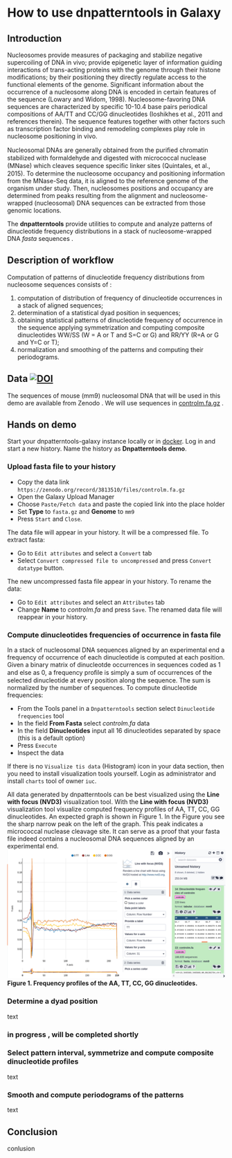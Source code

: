 
# How to use dnpatterntools in Galaxy
## Introduction
 Nucleosomes provide measures of packaging and stabilize negative supercoiling of DNA in vivo; provide epigenetic layer of information guiding interactions of trans-acting proteins with the genome through their histone modifications; by their positioning they directly regulate access to the functional elements of the genome. Significant information about the occurrence of a nucleosome along DNA is encoded in certain features of the sequence (Lowary and Widom, 1998). Nucleosome-favoring DNA sequences are characterized by specific 10-10.4 base pairs periodical compositions of AA/TT and CC/GG dinucleotides (Ioshikhes et al., 2011 and references therein). The sequence features  together with other factors such as transcription factor binding and remodeling complexes play role in nucleosome positioning in vivo. 

 Nucleosomal DNAs are generally obtained from the puriﬁed chromatin stabilized with formaldehyde and digested with micrococcal nuclease (MNase) which cleaves sequence speciﬁc linker sites (Quintales, et al., 2015). To determine the nucleosome occupancy and positioning information from the MNase-Seq data, it is aligned to the reference genome of the organism under study. Then, nucleosomes positions and occupancy are determined from peaks resulting from the alignment and nucleosome-wrapped (nucleosomal) DNA  sequences can be extracted from those genomic locations.  

 The __dnpatterntools__ provide utilities to compute and analyze patterns of dinucleotide frequency distributions in a stack of nucleosome-wrapped DNA *fasta* sequences .

## Description of workflow
Computation of patterns of dinucleotide frequency distributions from nucleosome sequences consists of :
1. computation of distribution of frequency of dinucleotide occurrences in a stack of aligned sequences; 
2. determination of a statistical dyad position in sequences; 
3. obtaining statistical patterns of dinucleotide frequency of occurrence in the sequence applying symmetrization  and computing composite dinucleotides WW/SS (W = A or T and S=C or G) and RR/YY (R=A or G and Y=C or T);
4. normalization and smoothing of the patterns and computing their periodograms.

## Data [![DOI](https://zenodo.org/badge/DOI/10.5281/zenodo.3813510.svg)](https://doi.org/10.5281/zenodo.3813510) 

The  sequences of mouse (mm9) nucleosomal DNA that will be used in this demo are available from Zenodo . We will use sequences in [controlm.fa.gz](https://doi.org/10.5281/zenodo.3813510) .

## Hands on demo
Start your dnpatterntools-galaxy instance locally or in [docker](https://hub.docker.com/r/erinija/dnpatterntools-galaxy). Log in and start a new history. Name the history as __Dnpatterntools demo__.  
### Upload fasta file to your history
 - Copy the data link `https://zenodo.org/record/3813510/files/controlm.fa.gz`
 - Open the Galaxy Upload Manager 
 - Choose `Paste/Fetch data` and paste the copied link into the place holder
 - Set __Type__ to `fasta.gz` and __Genome__ to `mm9`
 - Press `Start` and `Close`. 
 
 The data file will appear in your history. It will be a compressed file. To extract fasta: 
 - Go to `Edit attributes` and select  a `Convert` tab
 - Select `Convert compressed file to uncompressed` and press `Convert datatype` button. 
 
 The new uncompressed fasta file appear in your history. To rename the data:  
 - Go to `Edit attributes` and select an `Attributes` tab
 - Change __Name__ to *controlm.fa* and press `Save`. 
 The renamed data file will reappear in your history.   
### Compute dinucleotides frequencies of occurrence in fasta file 
In a stack of nucleosomal DNA sequences aligned by an experimental end a frequency of occurrence of each dinucleotide is computed at each position. Given a binary matrix of dinucleotde occurrences in sequences coded as 1 and else as 0, a frequency proﬁle is simply a sum of occurrences of the selected dinucleotide at every position along the sequence. The sum is normalized by the number of sequences. To compute dinucleotide frequencies:
- From the Tools panel in a `Dnpatterntools` section select `Dinucleotide frequencies` tool
- In the field __From Fasta__ select *controlm.fa* data
- In the field __Dinucleotides__ input all 16 dinucleotides separated by space (this is a default option)
- Press `Execute`
- Inspect the data 

If there is no `Visualize tis data` (Histogram) icon in your data section, then you need to install visualization tools yourself. Login as administrator and install `charts` tool of owner `iuc`. 

All data generated by dnpatterntools can be best visualized using the __Line with focus (NVD3)__ visualization tool. With the __Line with focus (NVD3)__ visualization tool visualize computed frequency profiles of AA, TT, CC, GG dinucleotides. An expected graph is shown in Figure 1. In the Figure you see the sharp narrow peak on the left of the graph. This peak indicates a micrococcal nuclease cleavage site. It can serve as a proof that your fasta file indeed contains a nucleosomal DNA sequences aligned by an experimental end. 
![Fig1](https://github.com/erinijapranckeviciene/dnpatterntools/blob/master/tools-extra/tutimg/Fig1.PNG "Frequency profiles of dinucleotides")
__Figure 1. Frequency profiles of the AA, TT, CC, GG dinucleotides.__ 

### Determine a dyad position 
text

### in progress , will be completed shortly

### Select pattern interval, symmetrize and compute composite dinucleotide profiles
text
### Smooth and compute periodograms of the patterns 
text

## Conclusion
conlusion
